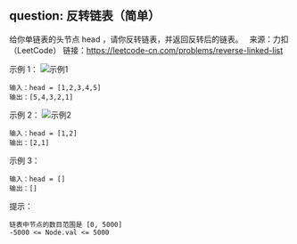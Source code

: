 ## question: 反转链表（简单）

给你单链表的头节点 head ，请你反转链表，并返回反转后的链表。
 
来源：力扣（LeetCode）
链接：https://leetcode-cn.com/problems/reverse-linked-list

示例 1：
![示例1](https://assets.leetcode.com/uploads/2021/02/19/rev1ex1.jpg)
```text
输入：head = [1,2,3,4,5]
输出：[5,4,3,2,1]
```

示例 2：
![示例2](https://assets.leetcode.com/uploads/2021/02/19/rev1ex2.jpg)
```text
输入：head = [1,2]
输出：[2,1]
```

示例 3：
```text
输入：head = []
输出：[]
```

提示：
```text
链表中节点的数目范围是 [0, 5000]
-5000 <= Node.val <= 5000
```